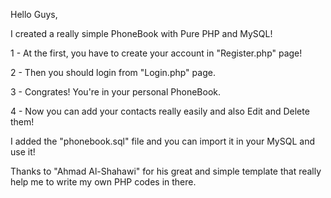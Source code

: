 Hello Guys,

I created a really simple PhoneBook with Pure PHP and MySQL!

1 - At the first, you have to create your account in "Register.php" page!

2 - Then you should login from "Login.php" page.

3 - Congrates! You're in your personal PhoneBook.

4 - Now you can add your contacts really easily and also Edit and Delete them!

I added the "phonebook.sql" file and you can import it in your MySQL and use it!

Thanks to "Ahmad Al-Shahawi" for his great and simple template that really help me to write my own PHP codes in there.
